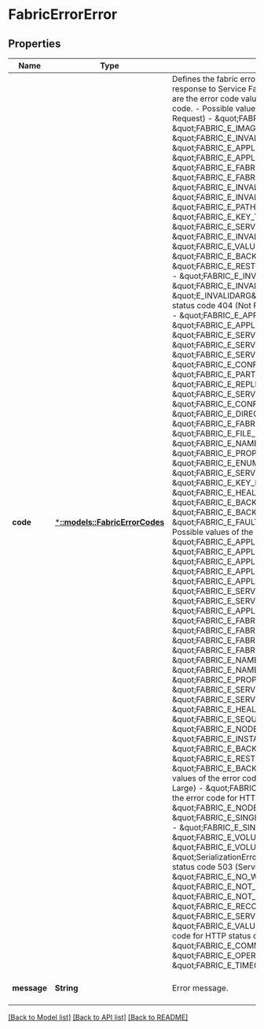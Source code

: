# FabricErrorError

## Properties
Name | Type | Description | Notes
------------ | ------------- | ------------- | -------------
**code** | [***::models::FabricErrorCodes**](FabricErrorCodes.md) | Defines the fabric error codes that be returned as part of the error object in response to Service Fabric API operations that are not successful. Following are the error code values that can be returned for a specific HTTP status code.    - Possible values of the error code for HTTP status code 400 (Bad Request)     - \&quot;FABRIC_E_INVALID_PARTITION_KEY\&quot;     - \&quot;FABRIC_E_IMAGEBUILDER_VALIDATION_ERROR\&quot;     - \&quot;FABRIC_E_INVALID_ADDRESS\&quot;     - \&quot;FABRIC_E_APPLICATION_NOT_UPGRADING\&quot;     - \&quot;FABRIC_E_APPLICATION_UPGRADE_VALIDATION_ERROR\&quot;     - \&quot;FABRIC_E_FABRIC_NOT_UPGRADING\&quot;     - \&quot;FABRIC_E_FABRIC_UPGRADE_VALIDATION_ERROR\&quot;     - \&quot;FABRIC_E_INVALID_CONFIGURATION\&quot;     - \&quot;FABRIC_E_INVALID_NAME_URI\&quot;     - \&quot;FABRIC_E_PATH_TOO_LONG\&quot;     - \&quot;FABRIC_E_KEY_TOO_LARGE\&quot;     - \&quot;FABRIC_E_SERVICE_AFFINITY_CHAIN_NOT_SUPPORTED\&quot;     - \&quot;FABRIC_E_INVALID_ATOMIC_GROUP\&quot;     - \&quot;FABRIC_E_VALUE_EMPTY\&quot;     - \&quot;FABRIC_E_BACKUP_IS_ENABLED\&quot;     - \&quot;FABRIC_E_RESTORE_SOURCE_TARGET_PARTITION_MISMATCH\&quot;     - \&quot;FABRIC_E_INVALID_FOR_STATELESS_SERVICES\&quot;     - \&quot;FABRIC_E_INVALID_SERVICE_SCALING_POLICY\&quot;     - \&quot;E_INVALIDARG\&quot;    - Possible values of the error code for HTTP status code 404 (Not Found)     - \&quot;FABRIC_E_NODE_NOT_FOUND\&quot;     - \&quot;FABRIC_E_APPLICATION_TYPE_NOT_FOUND\&quot;     - \&quot;FABRIC_E_APPLICATION_NOT_FOUND\&quot;     - \&quot;FABRIC_E_SERVICE_TYPE_NOT_FOUND\&quot;     - \&quot;FABRIC_E_SERVICE_DOES_NOT_EXIST\&quot;     - \&quot;FABRIC_E_SERVICE_TYPE_TEMPLATE_NOT_FOUND\&quot;     - \&quot;FABRIC_E_CONFIGURATION_SECTION_NOT_FOUND\&quot;     - \&quot;FABRIC_E_PARTITION_NOT_FOUND\&quot;     - \&quot;FABRIC_E_REPLICA_DOES_NOT_EXIST\&quot;     - \&quot;FABRIC_E_SERVICE_GROUP_DOES_NOT_EXIST\&quot;     - \&quot;FABRIC_E_CONFIGURATION_PARAMETER_NOT_FOUND\&quot;     - \&quot;FABRIC_E_DIRECTORY_NOT_FOUND\&quot;     - \&quot;FABRIC_E_FABRIC_VERSION_NOT_FOUND\&quot;     - \&quot;FABRIC_E_FILE_NOT_FOUND\&quot;     - \&quot;FABRIC_E_NAME_DOES_NOT_EXIST\&quot;     - \&quot;FABRIC_E_PROPERTY_DOES_NOT_EXIST\&quot;     - \&quot;FABRIC_E_ENUMERATION_COMPLETED\&quot;     - \&quot;FABRIC_E_SERVICE_MANIFEST_NOT_FOUND\&quot;     - \&quot;FABRIC_E_KEY_NOT_FOUND\&quot;     - \&quot;FABRIC_E_HEALTH_ENTITY_NOT_FOUND\&quot;     - \&quot;FABRIC_E_BACKUP_NOT_ENABLED\&quot;     - \&quot;FABRIC_E_BACKUP_POLICY_NOT_EXISTING\&quot;     - \&quot;FABRIC_E_FAULT_ANALYSIS_SERVICE_NOT_EXISTING\&quot;    - Possible values of the error code for HTTP status code 409 (Conflict)     - \&quot;FABRIC_E_APPLICATION_TYPE_ALREADY_EXISTS\&quot;     - \&quot;FABRIC_E_APPLICATION_ALREADY_EXISTS\&quot;     - \&quot;FABRIC_E_APPLICATION_ALREADY_IN_TARGET_VERSION\&quot;     - \&quot;FABRIC_E_APPLICATION_TYPE_PROVISION_IN_PROGRESS\&quot;     - \&quot;FABRIC_E_APPLICATION_UPGRADE_IN_PROGRESS\&quot;     - \&quot;FABRIC_E_SERVICE_ALREADY_EXISTS\&quot;     - \&quot;FABRIC_E_SERVICE_GROUP_ALREADY_EXISTS\&quot;     - \&quot;FABRIC_E_APPLICATION_TYPE_IN_USE\&quot;     - \&quot;FABRIC_E_FABRIC_ALREADY_IN_TARGET_VERSION\&quot;     - \&quot;FABRIC_E_FABRIC_VERSION_ALREADY_EXISTS\&quot;     - \&quot;FABRIC_E_FABRIC_VERSION_IN_USE\&quot;     - \&quot;FABRIC_E_FABRIC_UPGRADE_IN_PROGRESS\&quot;     - \&quot;FABRIC_E_NAME_ALREADY_EXISTS\&quot;     - \&quot;FABRIC_E_NAME_NOT_EMPTY\&quot;     - \&quot;FABRIC_E_PROPERTY_CHECK_FAILED\&quot;     - \&quot;FABRIC_E_SERVICE_METADATA_MISMATCH\&quot;     - \&quot;FABRIC_E_SERVICE_TYPE_MISMATCH\&quot;     - \&quot;FABRIC_E_HEALTH_STALE_REPORT\&quot;     - \&quot;FABRIC_E_SEQUENCE_NUMBER_CHECK_FAILED\&quot;     - \&quot;FABRIC_E_NODE_HAS_NOT_STOPPED_YET\&quot;     - \&quot;FABRIC_E_INSTANCE_ID_MISMATCH\&quot;     - \&quot;FABRIC_E_BACKUP_IN_PROGRESS\&quot;     - \&quot;FABRIC_E_RESTORE_IN_PROGRESS\&quot;     - \&quot;FABRIC_E_BACKUP_POLICY_ALREADY_EXISTING\&quot;    - Possible values of the error code for HTTP status code 413 (Request Entity Too Large)     - \&quot;FABRIC_E_VALUE_TOO_LARGE\&quot;    - Possible values of the error code for HTTP status code 500 (Internal Server Error)     - \&quot;FABRIC_E_NODE_IS_UP\&quot;     - \&quot;E_FAIL\&quot;     - \&quot;FABRIC_E_SINGLE_INSTANCE_APPLICATION_ALREADY_EXISTS\&quot;     - \&quot;FABRIC_E_SINGLE_INSTANCE_APPLICATION_NOT_FOUND\&quot;     - \&quot;FABRIC_E_VOLUME_ALREADY_EXISTS\&quot;     - \&quot;FABRIC_E_VOLUME_NOT_FOUND\&quot;     - \&quot;SerializationError\&quot;    - Possible values of the error code for HTTP status code 503 (Service Unavailable)     - \&quot;FABRIC_E_NO_WRITE_QUORUM\&quot;     - \&quot;FABRIC_E_NOT_PRIMARY\&quot;     - \&quot;FABRIC_E_NOT_READY\&quot;     - \&quot;FABRIC_E_RECONFIGURATION_PENDING\&quot;     - \&quot;FABRIC_E_SERVICE_OFFLINE\&quot;     - \&quot;E_ABORT\&quot;     - \&quot;FABRIC_E_VALUE_TOO_LARGE\&quot;    - Possible values of the error code for HTTP status code 504 (Gateway Timeout)     - \&quot;FABRIC_E_COMMUNICATION_ERROR\&quot;     - \&quot;FABRIC_E_OPERATION_NOT_COMPLETE\&quot;     - \&quot;FABRIC_E_TIMEOUT\&quot; | [default to null]
**message** | **String** | Error message. | [optional] [default to null]

[[Back to Model list]](../README.md#documentation-for-models) [[Back to API list]](../README.md#documentation-for-api-endpoints) [[Back to README]](../README.md)


